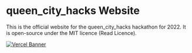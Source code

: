 
# queen_city_hacks Website

This is the official website for the queen_city_hacks hackathon for 2022. It is open-source under the MIT licence (Read Licence). 

[![Vercel Banner](https://www.datocms-assets.com/31049/1618983297-powered-by-vercel.svg)](https://vercel.com?utm_source=queen-city-hacks&utm_campaign=oss)
